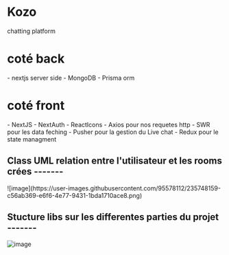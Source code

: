 # Kozo
chatting platform 

<h1>coté back</h1>
- nextjs server side
- MongoDB
- Prisma orm 
 <h1>coté front</h1>
    - NextJS
    - NextAuth
    - ReactIcons
    - Axios pour nos requetes http
    - SWR pour les data feching
    - Pusher pour la gestion du Live chat
    - Redux pour le state managment
                    
  
<h2>Class UML relation entre l'utilisateur et les rooms crées -------</h2>
![image](https://user-images.githubusercontent.com/95578112/235748159-c56ab369-e6f6-4e77-9431-1bda1710ace8.png)

<h2>Stucture libs sur les differentes parties du projet -------</h2>

![image](https://user-images.githubusercontent.com/95578112/235750187-13e8eb94-f85b-4a56-8d62-a5d12d1fcddb.png)
